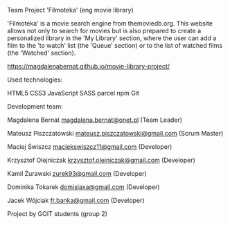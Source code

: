 Team Project 'Filmoteka' (eng movie library)

'Filmoteka' is a movie search engine from themoviedb.org. 
This website allows not only to search for movies but is also prepared to create a personalized library in the 'My Library' section, where the user can add a film to the 'to watch' list (the 'Queue' section) or to the list of watched films (the 'Watched' section).

https://magdalenabernat.github.io/movie-library-project/


Used technologies:

HTML5
CSS3
JavaScript
SASS
parcel
npm 
Git

Development team:

Magdalena Bernat magdalena.bernat@onet.pl (Team Leader)

Mateusz Piszczatowski mateusz.piszczatowski@gmail.com (Scrum Master)

Maciej Świszcz maciekswiszcz11@gmail.com (Developer)

Krzysztof Olejniczak krzysztof.olejniczak@gmail.com (Developer)

Kamil Żurawski zurek93@gmail.com (Developer)

Dominika Tokarek domisiaxa@gmail.com (Developer) 

Jacek Wójciak fr.banka@gmail.com (Developer)



Project by GOIT students (group 2)
